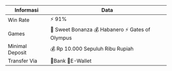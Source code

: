 | Informasi  | Data |
| ------------- | ------------- |
| Win Rate  | ⚡ 91% |
| Games  | 🔱 Sweet Bonanza 💰 Habanero ⚡ Gates of Olympus |
| Minimal Deposit  | 💰 Rp 10.000 Sepuluh Ribu Rupiah |
| Transfer Via  | 🏅Bank 🏅E-Wallet |
